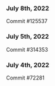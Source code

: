 ### July 8th, 2022

Commit #125537

### July 5th, 2022

Commit #314353


### July 4th, 2022

Commit #72281
